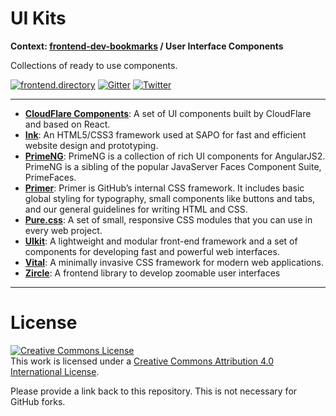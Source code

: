 # UI Kits

**Context: [frontend-dev-bookmarks](../README.md) / User Interface Components**

Collections of ready to use components.

[![frontend.directory](https://img.shields.io/badge/frontend-directory-blue.svg?style=flat-square)](http://frontend.directory/)
[![Gitter](https://img.shields.io/gitter/room/dypsilon/frontend-dev-bookmarks.svg?style=flat-square&maxAge=2592000)](https://gitter.im/dypsilon/frontend-dev-bookmarks)
[![Twitter](https://img.shields.io/badge/follow-twitter-55acee.svg?style=flat-square)](https://twitter.com/FrontendDir)

-----------------------------------------
+ **[CloudFlare Components](https://cloudflare.github.io/cf-ui/)**: A set of UI components built by CloudFlare and based on React.
+ **[Ink](http://ink.sapo.pt/)**: An HTML5/CSS3 framework used at SAPO for fast and efficient website design and prototyping.
+ **[PrimeNG](http://www.primefaces.org/primeng/)**: PrimeNG is a collection of rich UI components for AngularJS2. PrimeNG is a sibling of the popular JavaServer Faces Component Suite, PrimeFaces.
+ **[Primer](http://primercss.io/)**: Primer is GitHub’s internal CSS framework. It includes basic global styling for typography, small components like buttons and tabs, and our general guidelines for writing HTML and CSS.
+ **[Pure.css](http://purecss.io/)**: A set of small, responsive CSS modules that you can use in every web project.
+ **[UIkit](http://getuikit.com/)**: A lightweight and modular front-end framework and a set of components for developing fast and powerful web interfaces.
+ **[Vital](http://doximity.github.io/vital/)**: A minimally invasive CSS framework for modern web applications.
+ **[Zircle](https://zircleui.github.io/docs/)**: A frontend library to develop zoomable user interfaces


------------------

# License

<a rel="license" href="http://creativecommons.org/licenses/by/4.0/"><img alt="Creative Commons License" style="border-width:0" src="https://i.creativecommons.org/l/by/4.0/88x31.png" /></a><br />This work is licensed under a <a rel="license" href="http://creativecommons.org/licenses/by/4.0/">Creative Commons Attribution 4.0 International License</a>.

Please provide a link back to this repository. This is not necessary for GitHub forks.
